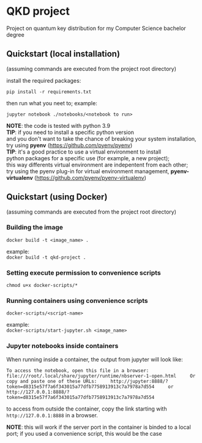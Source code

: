 # QKD project
Project on quantum key distribution for my Computer Science bachelor degree

## Quickstart (local installation)
(assuming commands are executed from the project root directory)

install the required packages:

`pip install -r requirements.txt`

then run what you neet to; example:

`jupyter notebook ./notebooks/<notebook to run>`

**NOTE**: the code is tested with python 3.9  
**TIP**: if you need to install a specific python version  
and you don't want to take the chance of breaking your system installation,  
try using **pyenv** (https://github.com/pyenv/pyenv)  
**TIP**: it's a good practice to use a virtual environment to install  
python packages for a specific use (for example, a new project);     
this way differents virtual environment are indepentent from each other;  
try using the pyenv plug-in for virtual environment management, **pyenv-virtualenv** (https://github.com/pyenv/pyenv-virtualenv)  

## Quickstart (using Docker)
(assuming commands are executed from the project root directory)

### Building the image

`docker build -t <image_name> .  `

example:  
`docker build -t qkd-project .  `

### Setting execute permission to convenience scripts  

`chmod u+x docker-scripts/*  `

### Running containers using convenience scripts  

`docker-scripts/<script-name>  `

example:    
`docker-scripts/start-jupyter.sh <image_name>  `

### Jupyter notebooks inside containers  
When running inside a container, the output from jupyter will look like:  

`To access the notebook, open this file in a browser:   
        file:///root/.local/share/jupyter/runtime/nbserver-1-open.html    
    Or copy and paste one of these URLs:    
        http://jupyter:8888/?token=d8315e57f7a6f343015a77dfb7758913913c7a7978a7d554    
     or http://127.0.0.1:8888/?token=d8315e57f7a6f343015a77dfb7758913913c7a7978a7d554    
`

to access from outside the container, copy the link starting with `http://127.0.0.1:8888` in a browser.   

**NOTE**: this will work if the server port in the container is binded to a local port; if you used a convenience script, this would be the case

